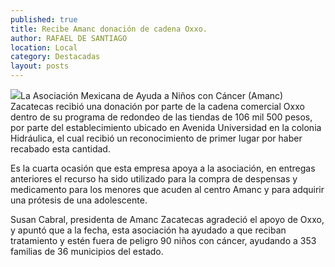 ```yaml
---
published: true
title: Recibe Amanc donación de cadena Oxxo.
author: RAFAEL DE SANTIAGO
location: Local
category: Destacadas
layout: posts
---
```


![](http://i.imgur.com/GY4yw0Gm.jpg)La Asociación Mexicana de Ayuda a Niños con Cáncer (Amanc) Zacatecas recibió una donación por parte de la cadena comercial Oxxo dentro de su programa de redondeo de las tiendas de 106 mil 500 pesos, por parte del establecimiento ubicado en Avenida Universidad en la colonia Hidráulica, el cual recibió un reconocimiento de primer lugar por haber recabado esta cantidad.

Es la cuarta ocasión que esta empresa apoya a la asociación, en entregas anteriores el recurso ha sido utilizado para la compra de despensas y medicamento para los menores que acuden al centro Amanc y para adquirir una prótesis de una adolescente.

Susan Cabral, presidenta de Amanc Zacatecas agradeció el apoyo de Oxxo, y apuntó que a la fecha, esta asociación ha ayudado a que reciban tratamiento y estén fuera de peligro 90 niños con cáncer, ayudando a 353 familias de 36 municipios del estado.
